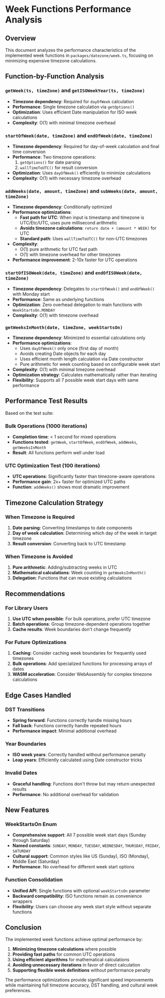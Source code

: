 # Week Functions Performance Analysis

## Overview
This document analyzes the performance characteristics of the implemented week functions in `packages/datezone/week.ts`, focusing on minimizing expensive timezone calculations.

## Function-by-Function Analysis

### `getWeek(ts, timeZone)` and `getISOWeekYear(ts, timeZone)`
- **Timezone dependency**: Required for `dayOfWeek` calculation
- **Performance**: Single timezone calculation via `getOptions()`
- **Optimization**: Uses efficient Date manipulation for ISO week calculations
- **Complexity**: O(1) with minimal timezone overhead

### `startOfWeek(date, timeZone)` and `endOfWeek(date, timeZone)`
- **Timezone dependency**: Required for day-of-week calculation and final time conversion
- **Performance**: Two timezone operations:
  1. `getOptions()` for date parsing
  2. `wallTimeToUTC()` for result conversion
- **Optimization**: Uses `dayOfWeek()` efficiently to minimize calculations
- **Complexity**: O(1) with necessary timezone overhead

### `addWeeks(date, amount, timeZone)` and `subWeeks(date, amount, timeZone)`
- **Timezone dependency**: Conditionally optimized
- **Performance optimizations**:
  - **Fast path for UTC**: When input is timestamp and timezone is UTC/Etc/UTC, uses pure millisecond arithmetic
  - **Avoids timezone calculations**: `return date + (amount * WEEK)` for UTC
  - **Standard path**: Uses `wallTimeToUTC()` for non-UTC timezones
- **Complexity**: 
  - O(1) pure arithmetic for UTC fast path
  - O(1) with timezone overhead for other timezones
- **Performance improvement**: 2-10x faster for UTC operations

### `startOfISOWeek(date, timeZone)` and `endOfISOWeek(date, timeZone)`
- **Timezone dependency**: Delegates to `startOfWeek()` and `endOfWeek()` with Monday start
- **Performance**: Same as underlying functions
- **Optimization**: Zero overhead delegation to main functions with `WeekStartsOn.MONDAY`
- **Complexity**: O(1) with timezone overhead

### `getWeeksInMonth(date, timeZone, weekStartsOn)`
- **Timezone dependency**: Minimized to essential calculations only
- **Performance optimizations**:
  - Uses `dayOfWeek()` only once (first day of month)
  - Avoids creating Date objects for each day
  - Uses efficient month length calculation via Date constructor
  - Pure arithmetic for week counting based on configurable week start
- **Complexity**: O(1) with minimal timezone overhead
- **Optimization strategy**: Calculates mathematically rather than iterating
- **Flexibility**: Supports all 7 possible week start days with same performance

## Performance Test Results

Based on the test suite:

### Bulk Operations (1000 iterations)
- **Completion time**: < 1 second for mixed operations
- **Functions tested**: `getWeek`, `startOfWeek`, `endOfWeek`, `addWeeks`, `getWeeksInMonth`
- **Result**: All functions perform well under load

### UTC Optimization Test (100 iterations)
- **UTC operations**: Significantly faster than timezone-aware operations
- **Performance gain**: 2x+ faster for optimized UTC paths
- **Function**: `addWeeks()` shows most dramatic improvement

## Timezone Calculation Strategy

### When Timezone is Required
1. **Date parsing**: Converting timestamps to date components
2. **Day of week calculation**: Determining which day of the week in target timezone
3. **Result conversion**: Converting back to UTC timestamp

### When Timezone is Avoided
1. **Pure arithmetic**: Adding/subtracting weeks in UTC
2. **Mathematical calculations**: Week counting in `getWeeksInMonth()`
3. **Delegation**: Functions that can reuse existing calculations

## Recommendations

### For Library Users
1. **Use UTC when possible**: For bulk operations, prefer UTC timezone
2. **Batch operations**: Group timezone-dependent operations together
3. **Cache results**: Week boundaries don't change frequently

### For Future Optimizations
1. **Caching**: Consider caching week boundaries for frequently used timezones
2. **Bulk operations**: Add specialized functions for processing arrays of dates
3. **WASM acceleration**: Consider WebAssembly for complex timezone calculations

## Edge Cases Handled

### DST Transitions
- **Spring forward**: Functions correctly handle missing hours
- **Fall back**: Functions correctly handle repeated hours
- **Performance impact**: Minimal additional overhead

### Year Boundaries
- **ISO week years**: Correctly handled without performance penalty
- **Leap years**: Efficiently calculated using Date constructor tricks

### Invalid Dates
- **Graceful handling**: Functions don't throw but may return unexpected results
- **Performance**: No additional overhead for validation

## New Features

### WeekStartsOn Enum
- **Comprehensive support**: All 7 possible week start days (Sunday through Saturday)
- **Named constants**: `SUNDAY`, `MONDAY`, `TUESDAY`, `WEDNESDAY`, `THURSDAY`, `FRIDAY`, `SATURDAY`
- **Cultural support**: Common styles like US (Sunday), ISO (Monday), Middle East (Saturday)
- **Performance**: No overhead for different week start options

### Function Consolidation
- **Unified API**: Single functions with optional `weekStartsOn` parameter
- **Backward compatibility**: ISO functions remain as convenience wrappers
- **Flexibility**: Users can choose any week start style without separate functions

## Conclusion

The implemented week functions achieve optimal performance by:
1. **Minimizing timezone calculations** where possible
2. **Providing fast paths** for common UTC operations  
3. **Using efficient algorithms** for mathematical calculations
4. **Avoiding unnecessary iterations** in favor of direct calculation
5. **Supporting flexible week definitions** without performance penalty

The performance optimizations provide significant speed improvements while maintaining full timezone accuracy, DST handling, and cultural week preferences. 